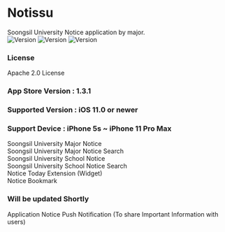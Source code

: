 # Notissu
Soongsil University Notice application by major.   
![Version](https://img.shields.io/badge/license-Apache%202.0-red.svg?style=flat)
![Version](https://img.shields.io/badge/version-v1.3.1-blue.svg?style=flat)
![Version](https://img.shields.io/badge/ios-11.0-green.svg?style=flat)   
### License
Apache 2.0 License

### App Store Version : 1.3.1   
### Supported Version : iOS 11.0 or newer   
### Support Device : iPhone 5s ~ iPhone 11 Pro Max   

Soongsil University Major Notice  
Soongsil University Major Notice Search  
Soongsil University School Notice  
Soongsil University School Notice Search  
Notice Today Extension (Widget)  
Notice Bookmark  

### Will be updated Shortly  
Application Notice Push Notification (To share Important Information with users)  
